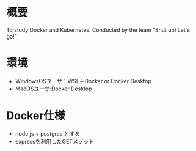 # 概要
To study Docker and Kubernetes. Conducted by the team “Shut up! Let's go!” 

# 環境
- WindowsOSユーザ：WSL＋Docker or Docker Desktop
- MacOSユーザ:Docker Desktop

# Docker仕様
- node.js + postgres とする
- expressを利用したGETメゾット
